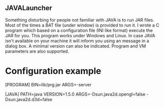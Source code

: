 ## JAVALauncher
Something disturbing for people not familiar with JAVA is to run JAR files. Most of the times a BAT file (under window) is provided to run it. I wrote a C program which based on a configuration file (INI like format) execute the JAR for you. This program works under Windows and Linux. In case JAVA isn't available on your machine it will inform you using an message in a dialog box. A minimal version can also be indicated. Program and VM parameters are also supported.

# Configuration example
[PROGRAM]
BIN=lib/prg.jar
ARGS=-server

[JAVA]
PATH=java
VERSION=1.5.0
ARGS=-Dsun.java2d.opengl=false -Dsun.java2d.d3d=false

